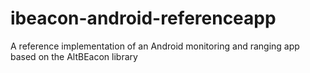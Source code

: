 # ibeacon-android-referenceapp
A reference implementation of an Android monitoring and ranging app based on the AltBEacon library

